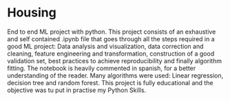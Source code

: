 # Housing
End to end ML project with python.
This project consists of an exhaustive and self contained .ipynb file that goes through all the steps required in a good ML project: Data analysis and visualization, data correction and cleaning, feature engineering and transformation, construction of a good validation set, best practices to achieve reproducibility and finally algorithm fitting.
The notebook is heavily commented in spanish, for a better understanding of the reader.
Many algorithms were used: Linear regression, decision tree and random forest.
This project is fully educational and the objective was tu put in practise my Python Skills.
